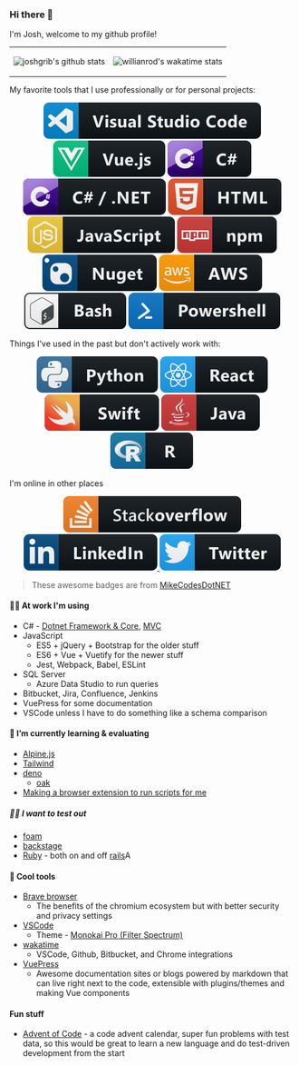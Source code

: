 ### Hi there 👋

I'm Josh, welcome to my github profile!


<table>
  <tr>
    <td>
  
![joshgrib's github stats](https://github-readme-stats.vercel.app/api?username=joshgrib&count_private=true&show_icons=true&theme=vision-friendly-dark)
</td>
  <td>

![willianrod's wakatime stats](https://github-readme-stats.vercel.app/api/wakatime?username=joshgrib&theme=vision-friendly-dark)
  </td>
  </tr>
</table>

My favorite tools that I use professionally or for personal projects:
<p align="center">
    <img src="https://raw.githubusercontent.com/MikeCodesDotNET/ColoredBadges/master/svg/dev/tools/visualstudio_code.svg" alt="VS Code Badge">
    <img src="https://raw.githubusercontent.com/MikeCodesDotNET/ColoredBadges/master/svg/dev/frameworks/vue.svg" alt="Vue.js Badge">
    <img src="https://raw.githubusercontent.com/MikeCodesDotNET/ColoredBadges/master/svg/dev/languages/csharp.svg" alt="C# Badge">
    <img src="https://raw.githubusercontent.com/MikeCodesDotNET/ColoredBadges/master/svg/dev/languages/csharp_dotnet.svg" alt="C# .NET Badge">
    <img src="https://raw.githubusercontent.com/MikeCodesDotNET/ColoredBadges/master/svg/dev/languages/html.svg" alt="THML Badge">
    <img src="https://raw.githubusercontent.com/MikeCodesDotNET/ColoredBadges/master/svg/dev/languages/js.svg" alt="JavaScript Badge">
    <img src="https://raw.githubusercontent.com/MikeCodesDotNET/ColoredBadges/master/svg/dev/services/npm.svg" alt="NPM Badge">
    <img src="https://raw.githubusercontent.com/MikeCodesDotNET/ColoredBadges/master/svg/dev/services/nuget.svg" alt="Nuget Badge">
    <img src="https://raw.githubusercontent.com/MikeCodesDotNET/ColoredBadges/master/svg/dev/services/aws.svg" alt="AWS Badge">
    <img src="https://raw.githubusercontent.com/MikeCodesDotNET/ColoredBadges/master/svg/dev/tools/bash.svg" alt="Bash Badge">
    <img src="https://raw.githubusercontent.com/MikeCodesDotNET/ColoredBadges/master/svg/dev/tools/powershell.svg" alt="Powershell Badge">
</p>

Things I've used in the past but don't actively work with:
<p align="center">
    <img src="https://raw.githubusercontent.com/MikeCodesDotNET/ColoredBadges/master/svg/dev/languages/python.svg" alt="Python Badge">
    <img src="https://raw.githubusercontent.com/MikeCodesDotNET/ColoredBadges/master/svg/dev/frameworks/react.svg" alt="React badge">
    <img src="https://raw.githubusercontent.com/MikeCodesDotNET/ColoredBadges/master/svg/dev/languages/swift.svg" alt="Swift Badge">
    <img src="https://raw.githubusercontent.com/MikeCodesDotNET/ColoredBadges/master/svg/dev/languages/java.svg" alt="Java Badge">
    <img src="https://raw.githubusercontent.com/MikeCodesDotNET/ColoredBadges/master/svg/dev/languages/r.svg" alt="R Badge">
</p>

I'm online in other places
<p align="center">
    <a href="https://stackoverflow.com/users/6046312/josh-g">
        <img src="https://raw.githubusercontent.com/MikeCodesDotNET/ColoredBadges/master/svg/social/stackoverflow.svg" alt="StackOverflow Badge">
    </a>
    <a href="https://www.linkedin.com/in/joshgrib">
        <img src="https://raw.githubusercontent.com/MikeCodesDotNET/ColoredBadges/master/svg/social/linkedin.svg" alt="LinkedIn Badge">
    </a>
    <a href="https://twitter.com/joshgrib">
        <img src="https://raw.githubusercontent.com/MikeCodesDotNET/ColoredBadges/master/svg/social/twitter.svg" alt="Twitter Badge">
    </a>
</p>

> These awesome badges are from [MikeCodesDotNET](https://github.com/MikeCodesDotNET/ColoredBadges)

#### 👨‍💻 At work I'm using

* C# - [Dotnet Framework & Core](https://dotnet.microsoft.com), [MVC](https://docs.microsoft.com/en-us/aspnet/core/mvc/overview?view=aspnetcore-3.1)
* JavaScript
    * ES5 + jQuery + Bootstrap for the older stuff
    * ES6 + Vue + Vuetify for the newer stuff
    * Jest, Webpack, Babel, ESLint
* SQL Server
    * Azure Data Studio to run queries
* Bitbucket, Jira, Confluence, Jenkins
* VuePress for some documentation
* VSCode unless I have to do something like a schema comparison

#### 🌱 I’m currently learning & evaluating

* [Alpine.js](https://github.com/alpinejs/alpine)
* [Tailwind](https://tailwindcss.com/)
* [deno](https://deno.land/)
    * [oak](https://github.com/oakserver/oak)
* [Making a browser extension to run scripts for me](https://github.com/joshgrib/browser-ext)

##### 👨‍🔬 I want to test out

* [foam](https://github.com/foambubble/foam-template)
* [backstage](https://github.com/spotify/backstage)
* [Ruby](https://www.ruby-lang.org/en/) - both on and off [rails](https://rubyonrails.org/)A

#### 🔧 Cool tools

* [Brave browser](https://brave.com/)
    * The benefits of the chromium ecosystem but with better security and privacy settings
* [VSCode](https://code.visualstudio.com/)
    * Theme - [Monokai Pro (Filter Spectrum)](https://monokai.pro/vscode)
* [wakatime](https://wakatime.com/)
    * VSCode, Github, Bitbucket, and Chrome integrations
* [VuePress](https://vuepress.vuejs.org/)
    * Awesome documentation sites or blogs powered by markdown that can live right next to the code, extensible with plugins/themes and making Vue components
    
#### Fun stuff

* [Advent of Code](https://adventofcode.com/) - a code advent calendar, super fun problems with test data, so this would be great to learn a new language and do test-driven development from the start

<!--
#### ⏳ In the past I've used

> This list is ordered from most to least comfortable with, for technologies I have used in the past for school or personal projects, but they're not what I typically reach for now when I have a small project

* Python
    * Flask
* React
* MongoDB
* 

#### ✨ Cool things I've found

-->
